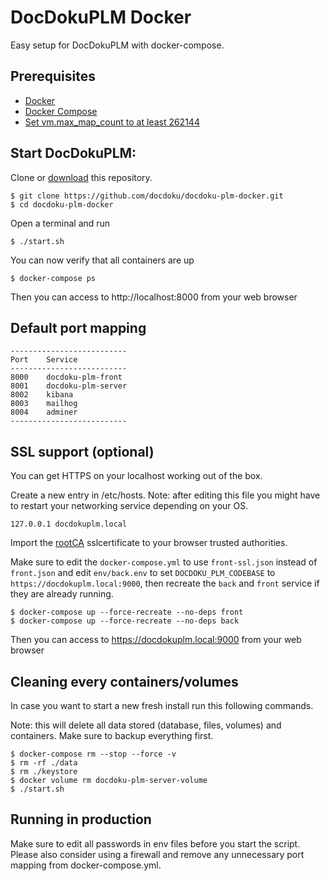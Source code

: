 # DocDokuPLM Docker

Easy setup for DocDokuPLM with docker-compose.

## Prerequisites

* [Docker](https://docs.docker.com/get-docker/)
* [Docker Compose](https://docs.docker.com/compose/install/)
* [Set vm.max_map_count to at least 262144](https://www.elastic.co/guide/en/elasticsearch/reference/current/docker.html#_set_vm_max_map_count_to_at_least_262144)

## Start DocDokuPLM:

Clone or [download](https://github.com/docdoku/docdoku-plm-docker/archive/master.zip) this repository.

```
$ git clone https://github.com/docdoku/docdoku-plm-docker.git
$ cd docdoku-plm-docker
```

Open a terminal and run

```
$ ./start.sh
```

You can now verify that all containers are up

```
$ docker-compose ps
```

Then you can access to http://localhost:8000 from your web browser

## Default port mapping

```
--------------------------
Port    Service
--------------------------
8000    docdoku-plm-front
8001    docdoku-plm-server
8002    kibana
8003    mailhog
8004    adminer
--------------------------
```

## SSL support (optional)

You can get HTTPS on your localhost working out of the box.

Create a new entry in /etc/hosts. Note: after editing this file you might have to restart your networking service depending on your OS.

```
127.0.0.1 docdokuplm.local
```

Import the [rootCA](./proxy/ssl/rootCA.pem) sslcertificate to your browser trusted authorities.

Make sure to edit the `docker-compose.yml` to use `front-ssl.json` instead of `front.json` and edit `env/back.env` to set `DOCDOKU_PLM_CODEBASE` to `https://docdokuplm.local:9000`, then recreate the `back` and `front` service if they are already running.

```
$ docker-compose up --force-recreate --no-deps front
$ docker-compose up --force-recreate --no-deps back
```

Then you can access to https://docdokuplm.local:9000 from your web browser

## Cleaning every containers/volumes

In case you want to start a new fresh install run this following commands.

Note: this will delete all data stored (database, files, volumes) and containers. Make sure to backup everything first.

```
$ docker-compose rm --stop --force -v
$ rm -rf ./data
$ rm ./keystore
$ docker volume rm docdoku-plm-server-volume
$ ./start.sh
```

## Running in production

Make sure to edit all passwords in env files before you start the script. Please also consider using a firewall and remove any unnecessary port mapping from docker-compose.yml.